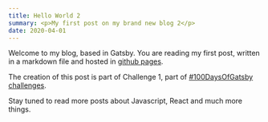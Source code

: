 ```yaml
---
title: Hello World 2
summary: <p>My first post on my brand new blog 2</p>
date: 2020-04-01
---
```


Welcome to my blog, based in Gatsby. You are reading my first post, written in a markdown file and hosted in [github pages](https://github.com/calderon/blog).

The creation of this post is part of Challenge 1, part of [#100DaysOfGatsby challenges](https://www.gatsbyjs.org/blog/100days).

Stay tuned to read more posts about Javascript, React and much more things.
